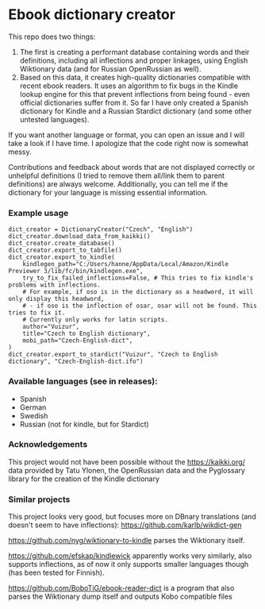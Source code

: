 # Ebook dictionary creator

This repo does two things:
1. The first is creating a performant database containing words and their definitions, including all inflections and proper linkages, using English Wiktionary data (and for Russian OpenRussian as well).
2. Based on this data, it creates high-quality dictionaries compatible with recent ebook readers. It uses an algorithm to fix bugs in the Kindle lookup engine for this that prevent inflections from being found - even official dictionaries suffer from it. So far I have only created a Spanish dictionary for Kindle and a Russian Stardict dictionary (and some other untested languages).

If you want another language or format, you can open an issue and I will take a look if I have time. I apologize that the code right now is somewhat messy.

Contributions and feedback about words that are not displayed correctly or unhelpful definitions (I tried to remove them all/link them to parent definitions) are always welcome. Additionally, you can tell me if the dictionary for your language is missing essential information.

### Example usage
    dict_creator = DictionaryCreator("Czech", "English")
    dict_creator.download_data_from_kaikki()
    dict_creator.create_database()
    dict_creator.export_to_tabfile()
    dict_creator.export_to_kindle(
        kindlegen_path="C:/Users/hanne/AppData/Local/Amazon/Kindle Previewer 3/lib/fc/bin/kindlegen.exe",
        try_to_fix_failed_inflections=False, # This tries to fix kindle's problems with inflections.
        # For example, if oso is in the dictionary as a headword, it will only display this headword, 
        # - if oso is the inflection of osar, osar will not be found. This tries to fix it. 
        # Currently only works for latin scripts.
        author="Vuizur",
        title="Czech to English dictionary",
        mobi_path="Czech-English-dict",
    )
    dict_creator.export_to_stardict("Vuizur", "Czech to English dictionary", "Czech-English-dict.ifo")  


### Available languages (see in releases):
* Spanish
* German
* Swedish
* Russian (not for kindle, but for Stardict)

### Acknowledgements
This project would not have been possible without the https://kaikki.org/ data provided by Tatu Ylonen, the OpenRussian data and the Pyglossary library for the creation of the Kindle dictionary

### Similar projects

This project looks very good, but focuses more on DBnary translations (and doesn't seem to have inflections): https://github.com/karlb/wikdict-gen

https://github.com/nyg/wiktionary-to-kindle parses the Wiktionary itself. 

https://github.com/efskap/kindlewick apparently works very similarly, also supports inflections, as of now it only supports smaller languages though (has been tested for Finnish).

https://github.com/BoboTiG/ebook-reader-dict is a program that also parses the Wiktionary dump itself and outputs Kobo compatible files
